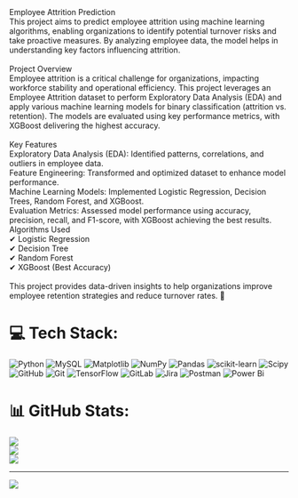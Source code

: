 <br><br>Employee Attrition Prediction<br>This project aims to predict employee attrition using machine learning algorithms, enabling organizations to identify potential turnover risks and take proactive measures. By analyzing employee data, the model helps in understanding key factors influencing attrition.<br><br>Project Overview<br>Employee attrition is a critical challenge for organizations, impacting workforce stability and operational efficiency. This project leverages an Employee Attrition dataset to perform Exploratory Data Analysis (EDA) and apply various machine learning models for binary classification (attrition vs. retention). The models are evaluated using key performance metrics, with XGBoost delivering the highest accuracy.<br><br>Key Features<br>Exploratory Data Analysis (EDA): Identified patterns, correlations, and outliers in employee data.<br>Feature Engineering: Transformed and optimized dataset to enhance model performance.<br>Machine Learning Models: Implemented Logistic Regression, Decision Trees, Random Forest, and XGBoost.<br>Evaluation Metrics: Assessed model performance using accuracy, precision, recall, and F1-score, with XGBoost achieving the best results.<br>Algorithms Used<br>✔ Logistic Regression<br>✔ Decision Tree<br>✔ Random Forest<br>✔ XGBoost (Best Accuracy)<br><br>This project provides data-driven insights to help organizations improve employee retention strategies and reduce turnover rates. 🚀


# 💻 Tech Stack:
![Python](https://img.shields.io/badge/python-3670A0?style=for-the-badge&logo=python&logoColor=ffdd54) ![MySQL](https://img.shields.io/badge/mysql-4479A1.svg?style=for-the-badge&logo=mysql&logoColor=white) ![Matplotlib](https://img.shields.io/badge/Matplotlib-%23ffffff.svg?style=for-the-badge&logo=Matplotlib&logoColor=black) ![NumPy](https://img.shields.io/badge/numpy-%23013243.svg?style=for-the-badge&logo=numpy&logoColor=white) ![Pandas](https://img.shields.io/badge/pandas-%23150458.svg?style=for-the-badge&logo=pandas&logoColor=white) ![scikit-learn](https://img.shields.io/badge/scikit--learn-%23F7931E.svg?style=for-the-badge&logo=scikit-learn&logoColor=white) ![Scipy](https://img.shields.io/badge/SciPy-%230C55A5.svg?style=for-the-badge&logo=scipy&logoColor=%white) ![GitHub](https://img.shields.io/badge/github-%23121011.svg?style=for-the-badge&logo=github&logoColor=white) ![Git](https://img.shields.io/badge/git-%23F05033.svg?style=for-the-badge&logo=git&logoColor=white) ![TensorFlow](https://img.shields.io/badge/TensorFlow-%23FF6F00.svg?style=for-the-badge&logo=TensorFlow&logoColor=white) ![GitLab](https://img.shields.io/badge/gitlab-%23181717.svg?style=for-the-badge&logo=gitlab&logoColor=white) ![Jira](https://img.shields.io/badge/jira-%230A0FFF.svg?style=for-the-badge&logo=jira&logoColor=white) ![Postman](https://img.shields.io/badge/Postman-FF6C37?style=for-the-badge&logo=postman&logoColor=white) ![Power Bi](https://img.shields.io/badge/power_bi-F2C811?style=for-the-badge&logo=powerbi&logoColor=black)
# 📊 GitHub Stats:
![](https://github-readme-stats.vercel.app/api?username=vireshnalge&theme=dark&hide_border=false&include_all_commits=false&count_private=false)<br/>
![](https://github-readme-streak-stats.herokuapp.com/?user=vireshnalge&theme=dark&hide_border=false)<br/>
![](https://github-readme-stats.vercel.app/api/top-langs/?username=vireshnalge&theme=dark&hide_border=false&include_all_commits=false&count_private=false&layout=compact)

---
[![](https://visitcount.itsvg.in/api?id=vireshnalge&icon=0&color=0)](https://visitcount.itsvg.in)

<!-- Proudly created with GPRM ( https://gprm.itsvg.in ) -->
